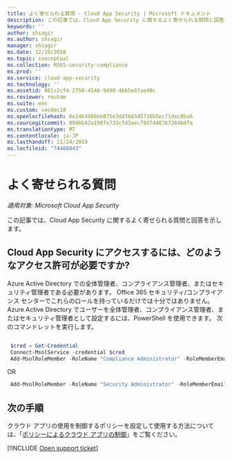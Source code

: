 ```yaml
---
title: よく寄せられる質問 - Cloud App Security | Microsoft ドキュメント
description: この記事では、Cloud App Security に関するよく寄せられる質問と回答を示します。
keywords: ''
author: shsagir
ms.author: shsagir
manager: shsagir
ms.date: 12/10/2018
ms.topic: conceptual
ms.collection: M365-security-compliance
ms.prod: ''
ms.service: cloud-app-security
ms.technology: ''
ms.assetid: 081c2cf4-2750-4546-9490-4b65e87ae48c
ms.reviewer: reutam
ms.suite: ems
ms.custom: seodec18
ms.openlocfilehash: 6e2464988eb075e3dd3bd345716b5ec71dec8ba6
ms.sourcegitcommit: 094bb42a198fe733cfd3aec79d74487672846dfa
ms.translationtype: MT
ms.contentlocale: ja-JP
ms.lasthandoff: 11/24/2019
ms.locfileid: "74460843"
---
```

# <a name="frequently-asked-questions"></a>よく寄せられる質問

*適用対象: Microsoft Cloud App Security*

この記事では、Cloud App Security に関するよく寄せられる質問と回答を示します。

## <a name="what-kind-of-permissions-do-i-need-to-access-cloud-app-security"></a>Cloud App Security にアクセスするには、どのようなアクセス許可が必要ですか?

Azure Active Directory での全体管理者、コンプライアンス管理者、またはセキュリティ管理者である必要があります。 Office 365 セキュリティ/コンプライアンス センターでこれらのロールを持っているだけでは十分ではありません。 Azure Active Directory でユーザーを全体管理者、コンプライアンス管理者、またはセキュリティ管理者として設定するには、PowerShell を使用できます。 次のコマンドレットを実行します。

```powershell

 $cred = Get-Credential
 Connect-MsolService -credential $cred
 Add-MsolRoleMember -RoleName "Compliance Administrator" -RoleMemberEmailAddress "XX@XX.XX"
```

 OR

```powershell
 Add-MsolRoleMember -RoleName "Security Administrator" -RoleMemberEmailAddress “XX@XX.XX”
```

## <a name="next-steps"></a>次の手順  
クラウド アプリの使用を制御するポリシーを設定して使用する方法については、「[ポリシーによるクラウド アプリの制御](control-cloud-apps-with-policies.md)」をご覧ください。   

[!INCLUDE [Open support ticket](includes/support.md)]  
